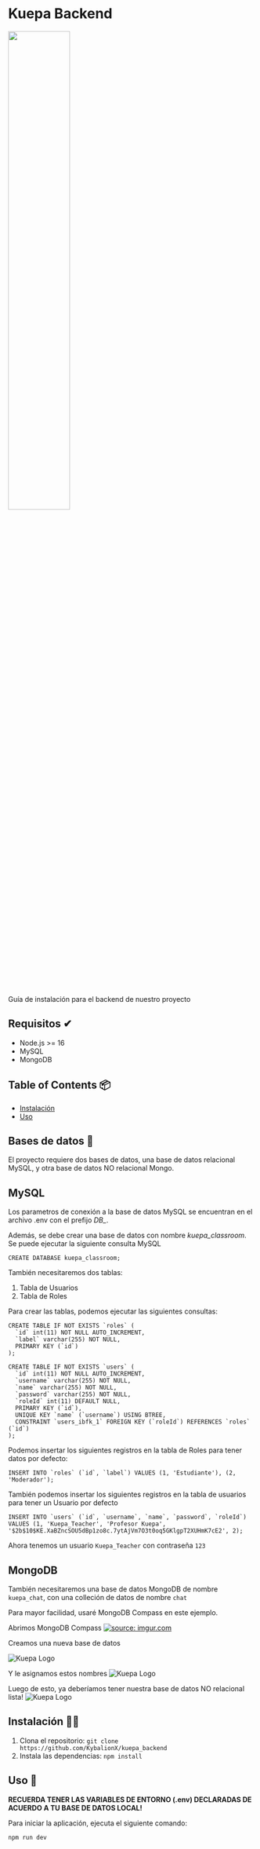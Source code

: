 # Kuepa Backend

<img src="http://plataforma.kuepa.com/img/kuepastrap/kuepa-ID-RGB-v04.png" width="50%">

Guía de instalación para el backend de nuestro proyecto

## Requisitos ✔
- Node.js >= 16
- MySQL
- MongoDB

## Table of Contents 📦

- [Instalación](#instalación)
- [Uso](#uso)

## Bases de datos 🔑
El proyecto requiere dos bases de datos, una base de datos relacional MySQL, y otra base de datos NO relacional Mongo. 

##  MySQL
Los parametros de conexión a la base de datos MySQL se encuentran en el archivo .env con el prefijo *DB_*.

Además, se debe crear una base de datos con nombre *kuepa_classroom*. Se puede ejecutar la siguiente consulta MySQL

`CREATE DATABASE kuepa_classroom;`

También necesitaremos dos tablas:

1. Tabla de Usuarios
2. Tabla de Roles

Para crear las tablas, podemos ejecutar las siguientes consultas:

~~~~
CREATE TABLE IF NOT EXISTS `roles` (
  `id` int(11) NOT NULL AUTO_INCREMENT,
  `label` varchar(255) NOT NULL,
  PRIMARY KEY (`id`)
);

CREATE TABLE IF NOT EXISTS `users` (
  `id` int(11) NOT NULL AUTO_INCREMENT,
  `username` varchar(255) NOT NULL,
  `name` varchar(255) NOT NULL,
  `password` varchar(255) NOT NULL,
  `roleId` int(11) DEFAULT NULL,
  PRIMARY KEY (`id`),
  UNIQUE KEY `name` (`username`) USING BTREE,
  CONSTRAINT `users_ibfk_1` FOREIGN KEY (`roleId`) REFERENCES `roles` (`id`)
);
~~~~

Podemos insertar los siguientes registros en la tabla de Roles para tener datos por defecto:
~~~~
INSERT INTO `roles` (`id`, `label`) VALUES (1, 'Estudiante'), (2, 'Moderador');
~~~~

También podemos insertar los siguientes registros en la tabla de usuarios para tener un Usuario por defecto

~~~~
INSERT INTO `users` (`id`, `username`, `name`, `password`, `roleId`) VALUES (1, 'Kuepa_Teacher', 'Profesor Kuepa', '$2b$10$KE.XaBZncSOU5dBp1zo8c.7ytAjVm7O3t0oq5GKlgpT2XUHmK7cE2', 2);
~~~~

Ahora tenemos un usuario `Kuepa_Teacher` con contraseña `123`

## MongoDB

También necesitaremos una base de datos MongoDB de nombre `kuepa_chat`, con una colleción de datos de nombre `chat`

Para mayor facilidad, usaré MongoDB Compass en este ejemplo.

Abrimos MongoDB Compass
<a href="https://imgur.com/yOx6kPw"><img src="https://i.imgur.com/yOx6kPw.png" title="source: imgur.com" /></a>

Creamos una nueva base de datos

![Kuepa Logo](https://imgur.com/X1HWalx.png)

Y le asignamos estos nombres
![Kuepa Logo](https://i.imgur.com/oySVcKb.png)

Luego de esto, ya deberíamos tener nuestra base de datos NO relacional lista!
![Kuepa Logo](https://i.imgur.com/Y5CKC1a.png)

## Instalación 👨‍💻

1. Clona el repositorio: `git clone https://github.com/KybalionX/kuepa_backend`
2. Instala las dependencias: `npm install`

## Uso 🏁

**RECUERDA TENER LAS VARIABLES DE ENTORNO (.env) DECLARADAS DE ACUERDO A TU BASE DE DATOS LOCAL!**

Para iniciar la aplicación, ejecuta el siguiente comando:

```node
npm run dev
```

